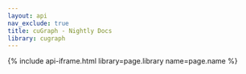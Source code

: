 ```yaml
---
layout: api
nav_exclude: true
title: cuGraph - Nightly Docs
library: cugraph
---
```


{% include api-iframe.html library=page.library name=page.name %}